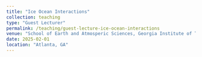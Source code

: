 ```yaml
---
title: "Ice Ocean Interactions"
collection: teaching
type: "Guest Lecturer"
permalink: /teaching/guest-lecture-ice-ocean-interactions
venue: "School of Earth and Atmosperic Sciences, Georgia Institute of Technology"
date: 2025-02-01
location: "Atlanta, GA"
---
```

